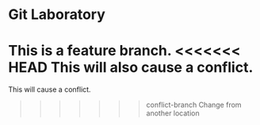 # Git Laboratory
This is a feature branch.
<<<<<<< HEAD
This will also cause a conflict.
=======
This will cause a conflict.
>>>>>>> conflict-branch
Change from another location
